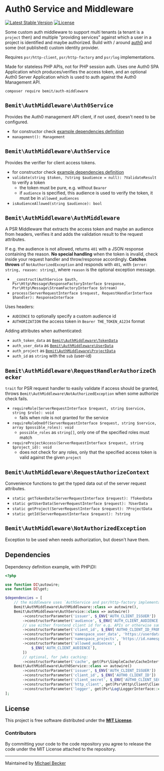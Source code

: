 # Auth0 Service and Middleware

[![Latest Stable Version](http://poser.pugx.org/bemit/auth-middleware/v)](https://packagist.org/packages/bemit/auth-middleware) [![License](http://poser.pugx.org/bemit/auth-middleware/license)](https://packagist.org/packages/bemit/auth-middleware)

Some custom auth middleware to support multi tenants (a tenant is a `project` then) and multiple "providing services" against which a user in a project is identified and maybe authorized. Build with / around [auth0](https://auth0.com) and some (not published) custom identity provider.

Requires `psr/http-client`, `psr/http-factory` and `psr/log` implementations.

Made for stateless PHP APIs, not for PHP session auth. Uses one Auth0 SPA Application which produces/verifies the access token, and an optional Auth0 Server Application which is used to auth against the Auth0 Management API.

```shell
composer require bemit/auth-middleware
```

## `Bemit\AuthMiddleware\Auth0Service`

Provides the Auth0 management API client, if not used, doesn't need to be configured.

- for constructor check [example dependencies definition](#dependencies)
- `management(): Management`

## `Bemit\AuthMiddleware\AuthService`

Provides the verifier for client access tokens.

- for constructor check [example dependencies definition](#dependencies)
- `validate(string $token, ?string $audience = null): ?ValidateResult` to verify a token
    - the token must be pure, e.g. without `Bearer `
    - if `audience` is specified, this audience is used to verify the token, it must be in `allowed_audiences`
- `isAudienceAllowed(string $audience): bool`

## `Bemit\AuthMiddleware\AuthMiddleware`

A PSR Middleware that extracts the access token and maybe an audience from headers, verifies it and adds the validation result to the request attributes.

If e.g. the audience is not allowed, returns `401` with a JSON response containing the reason. **No special handling** when the token is invalid, check inside your request handler and throw/response accordingly. **Catches throws** of `NotAuthorizedException` and responds with `401`, with `{error: string, reason: string}`, where `reason` is the optional exception message.

- `__construct(AuthService $auth, Psr\Http\Message\ResponseFactoryInterface $response, Psr\Http\Message\StreamFactoryInterface $stream)`
- `process(ServerRequestInterface $request, RequestHandlerInterface $handler): ResponseInterface`

Uses headers:

- `AUDIENCE` to optionally specify a custom audience id
- `AUTHORIZATION` the access token in `Bearer THE_TOKEN_A1234` format

Adding attributes when authenticated:

- `auth_token_data` as [`Bemit\AuthMiddleware\TokenData`](https://github.com/bemit/auth-middleware/blob/master/src/ValidateResult/TokenData.php)
- `auth_user_data` as [`Bemit\AuthMiddleware\UserData`](https://github.com/bemit/auth-middleware/blob/master/src/ValidateResult/UserData.php)
- `auth_project` as [`Bemit\AuthMiddleware\ProjectData`](https://github.com/bemit/auth-middleware/blob/master/src/ValidateResult/ProjectsData.php)
- `auth_id` as `string` with the `sub` (user-id)

## `Bemit\AuthMiddleware\RequestHandlerAuthorizeChecker`

`trait` for PSR request handler to easily validate if access should be granted, throws `Bemit\AuthMiddleware\NotAuthorizedException` when some authorize check fails.

- `requireRole(ServerRequestInterface $request, string $service, string $role): void`
    - fails when role is not granted for the service
- `requireRoleOneOf(ServerRequestInterface $request, string $service, array $possible_roles): void`
    - `possible_roles` as `string[]`, only one of the specified roles must match
- `requireProjectAccess(ServerRequestInterface $request, string $project_id): void`
    - does not check for any roles, only that the specified access token is valid against the given `project`

## `Bemit\AuthMiddleware\RequestAuthorizeContext`

Convenience functions to get the typed data out of the server request attributes.

- `static getTokenData(ServerRequestInterface $request): ?TokenData`
- `static getUserData(ServerRequestInterface $request): ?UserData`
- `static getProject(ServerRequestInterface $request): ?ProjectData`
- `static getId(ServerRequestInterface $request): ?string`

## `Bemit\AuthMiddleware\NotAuthorizedException`

Exception to be used when needs authorization, but doesn't have them.

## Dependencies

Dependency definition example, with PHP\DI:

```php
<?php

use function DI\autowire;
use function DI\get;

$dependencies = [
    // the middleware uses `AuthService and psr/http-factory implementation for responses
    Bemit\AuthMiddleware\AuthMiddleware::class => autowire(),
    Bemit\AuthMiddleware\AuthService::class => autowire()
        ->constructorParameter('issuer', $_ENV['AUTH_CLIENT_ISSUER'])
        ->constructorParameter('audience', $_ENV['AUTH_CLIENT_AUDIENCE'])
        // use either frontend client id for e.g. APIs or otherwise same as for Auth0Service
        ->constructorParameter('client_id', $_ENV['AUTH0_CLIENT_ID_FRONTEND'])
        ->constructorParameter('namespace_user_data', 'https://userdata')
        ->constructorParameter('namespace_projects', 'https://id.namespace')
        ->constructorParameter('allowed_audiences', [
            $_ENV['AUTH_CLIENT_AUDIENCE'],
        ])
        // optional, for jwks caching:
        ->constructorParameter('cache', get(Psr\SimpleCache\CacheInterface::class)),
    Bemit\AuthMiddleware\Auth0Service::class => autowire()
        ->constructorParameter('issuer', $_ENV['AUTH_CLIENT_ISSUER'])
        ->constructorParameter('client_id', $_ENV['AUTH0_CLIENT_ID'])
        ->constructorParameter('client_secret', $_ENV['AUTH0_CLIENT_SECRET'])
        ->constructorParameter('http_client', get(Psr\Http\Client\ClientInterface::class))
        ->constructorParameter('logger', get(Psr\Log\LoggerInterface::class)),
];
```

## License

This project is free software distributed under the [**MIT License**](LICENSE).

### Contributors

By committing your code to the code repository you agree to release the code under the MIT License attached to the repository.

***

Maintained by [Michael Becker](https://mlbr.xyz)

